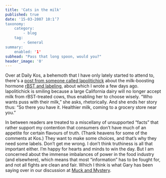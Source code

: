 ```yaml
---
title: 'Cats in the milk'
published: true
date: '15-03-2007 10:1’7
taxonomy:
    category:
        - blog
    tag:
        - General
summary:
    enabled: '1'
subhead: "Pass that long spoon, would you?"
header_image: '0'
---
```


Over at Daily Kos, a behemoth that I have only lately started to attend to, there's a [post from someone called lapolitichick](https://www.dailykos.com/stories/2007/3/14/311778/-) about the milk-boosting hormone [rBST and labeling](http://jeremycherfas.net/blog/less-pus-than-other-blogs/), about which I wrote a few days ago. lapolitichick is smiling because a large California dairy will no longer accept milk from rBST-treated cows, thus enabling her to choose wisely. “Who wants puss with their milk,” she asks, rhetorically. And she ends her story thus: “So there you have it.  Healthier milk, coming to a grocery store near you.”

In between readers are treated to a miscellany of unsupported “facts” that rather support my contention that consumers don’t have much of an appetite for certain flavours of truth. (Thank heavens for some of the comments at Kos.) They want to make some choices, and that’s why they need some labels. Don’t get me wrong. I don’t think truthiness is all that important either. I’m happy for hearts and minds to win the day. But I am concerned about the immense imbalances of power in the food industry (and elsewhere), which means that most “information” has to be fought for, and not all fights are clean and fair. Which I think is what Gary has been saying over in our discussion at [Muck and Mystery](https://web.archive.org/web/20100619091717/http://www.garyjones.org/mt/archives/000495.html).
